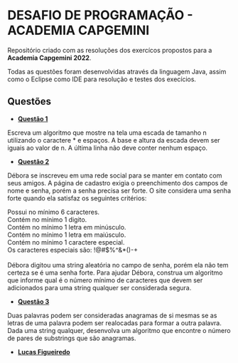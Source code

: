 # DESAFIO DE PROGRAMAÇÃO - ACADEMIA CAPGEMINI

Repositório criado com as resoluções dos exercícos propostos para a **Academia Capgemini 2022**.

Todas as questões foram desenvolvidas através da linguagem Java, assim como o Eclipse como IDE para resolução e testes dos execícios.

## Questões
* [**Questão 1**](https://github.com/DomLucaz/Capgemini_2022/blob/main/Desafio/ExercicioEscada.java)

Escreva um algoritmo que mostre na tela uma escada de tamanho n utilizando o caractere * e espaços. A base e altura da escada devem ser iguais ao valor de n. A última linha não deve conter nenhum espaço.<br>

* [**Questão 2**](https://github.com/DomLucaz/Capgemini_2022/blob/main/Desafio/ExercicioDebora.java)

Débora se inscreveu em uma rede social para se manter em contato com seus amigos. A página de cadastro exigia o preenchimento dos campos de nome e senha, porém a senha precisa ser forte. O site considera uma senha forte quando ela satisfaz os seguintes critérios:

Possui no mínimo 6 caracteres.<br>
Contém no mínimo 1 digito.<br>
Contém no mínimo 1 letra em minúsculo.<br>
Contém no mínimo 1 letra em maiúsculo.<br>
Contém no mínimo 1 caractere especial.<br>
Os caracteres especiais são: !@#$%^&*()-+<br><br>
Débora digitou uma string aleatória no campo de senha, porém ela não tem certeza se é uma senha forte. Para ajudar Débora, construa um algoritmo que informe qual é o número mínimo de caracteres que devem ser adicionados para uma string qualquer ser considerada segura.<br>

* [**Questão 3**](https://github.com/DomLucaz/Capgemini_2022/blob/main/Desafio/ExercicioPalavra.java)

Duas palavras podem ser consideradas anagramas de si mesmas se as letras de uma palavra podem ser realocadas para formar a outra palavra. Dada uma string qualquer, desenvolva um algoritmo que encontre o número de pares de substrings que são anagramas.

* [**Lucas Figueiredo**](https://www.linkedin.com/in/domlucaz)
